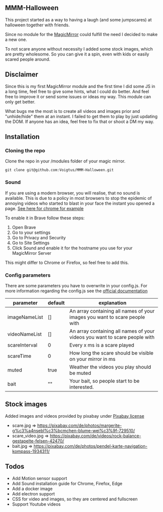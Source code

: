 ## MMM-Halloween

This project started as a way to having a laugh (and some jumpscares) at halloween together with friends.

Since no module for the [MagicMirror](https://docs.magicmirror.builders/) could fulfill the need I decided to make a new one.

To not scare anyone without necessity I added some stock images, which are pretty wholesome. So you can give it a spin, even with kids or easily scared people around.

## Disclaimer

Since this is my first MagicMirror module and the first time I did some JS in a long time, feel free to give some hints, what I could do better.
And feel free to improve it or send some issues or ideas my way. This module can only get better.

What bugs me the most is to create all videos and images prior and "unhide/hide" them at an instant. I failed to get them to play by just updating the DOM.
If anyone has an idea, feel free to fix that or shoot a DM my way.

## Installation

### Cloning the repo

Clone the repo in your /modules folder of your magic mirror.

```
git clone git@github.com:Voigtus/MMM-Halloween.git
```
### Sound
If you are using a modern browser, you will realise, that no sound is available. This is due to a policy in most browsers to stop the
epidemic of annoying videos who started to blast in your face the instant you opened a page. [See here for chrome for example](https://developer.chrome.com/blog/autoplay/)

To enable it in Brave follow these steps:
1. Open Brave
2. Go to your settings
3. Go to Privacy and Security
4. Go to Site Settings
5. Click Sound and enable it for the hostname you use for your MagicMirror Server

This might differ to Chrome or Firefox, so feel free to add this.

### Config parameters
There are some parameters you have to overwrite in your config.js. For more information regarding the config.js see the [official documentation](https://docs.magicmirror.builders/modules/configuration.html)

| parameter     | default | explanation                                                                |
|---------------|---------|----------------------------------------------------------------------------|
| imageNameList | []      | An array containing all names of your images you want to scare people with |
| videoNameList | []      | An array containing all names of your videos you want to scare people with |
| scareInterval | 0       | Every x ms is a scare played                                               |
| scareTime     | 0       | How long the scare should be visible on your mirror in ms                  |
| muted         | true    | Weather the videos you play should be muted                                |
| bait          | ""      | Your bait, so people start to be interested.                               |

## Stock images

Added images and videos provided by pixabay under [Pixabay license](https://pixabay.com/de/service/license/)

- scare.jpg => https://pixabay.com/de/photos/margerite-g%c3%a4nsebl%c3%bcmchen-blume-wei%c3%9f-729510/
- scare_video.jpg => https://pixabay.com/de/videos/rock-balance-gestapelte-felsen-42470/
- bait.jpg => https://pixabay.com/de/photos/pendel-karte-navigation-kompass-1934311/

## Todos
- Add Motion sensor support
- Add Sound installation guide for Chrome, Firefox, Edge
- Add a docker image
- Add electron support
- CSS for video and images, so they are centered and fullscreen
- Support Youtube videos
